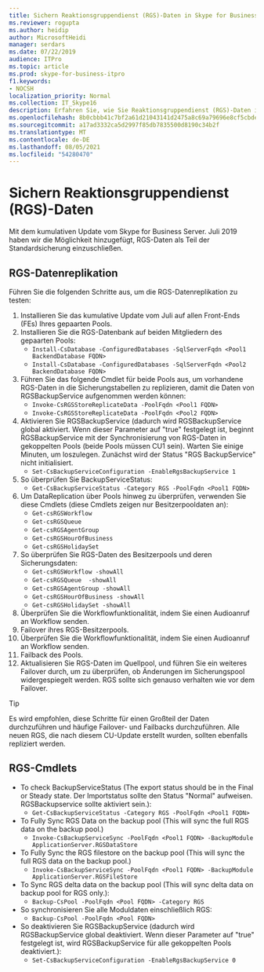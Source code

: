 ```yaml
---
title: Sichern Reaktionsgruppendienst (RGS)-Daten in Skype for Business Server 2019
ms.reviewer: rogupta
ms.author: heidip
author: MicrosoftHeidi
manager: serdars
ms.date: 07/22/2019
audience: ITPro
ms.topic: article
ms.prod: skype-for-business-itpro
f1.keywords:
- NOCSH
localization_priority: Normal
ms.collection: IT_Skype16
description: Erfahren Sie, wie Sie Reaktionsgruppendienst (RGS)-Daten in Skype for Business Server 2019 sichern.
ms.openlocfilehash: 8b0cbbb41c7bf2a61d21043141d2475a8c69a79696e8cf5cbde6709e2d196c52
ms.sourcegitcommit: a17ad3332ca5d2997f85db7835500d8190c34b2f
ms.translationtype: MT
ms.contentlocale: de-DE
ms.lasthandoff: 08/05/2021
ms.locfileid: "54280470"
---
```

# <a name="back-up-response-group-service-rgs-data"></a>Sichern Reaktionsgruppendienst (RGS)-Daten

Mit dem kumulativen Update vom Skype for Business Server. Juli 2019 haben wir die Möglichkeit hinzugefügt, RGS-Daten als Teil der Standardsicherung einzuschließen.

## <a name="rgs-data-replication"></a>RGS-Datenreplikation

Führen Sie die folgenden Schritte aus, um die RGS-Datenreplikation zu testen:

1. Installieren Sie das kumulative Update vom Juli auf allen Front-Ends (FEs) Ihres gepaarten Pools.
1. Installieren Sie die RGS-Datenbank auf beiden Mitgliedern des gepaarten Pools:
    - `Install-CsDatabase -ConfiguredDatabases -SqlServerFqdn <Pool1 BackendDatabase FQDN>`
    - `Install-CsDatabase -ConfiguredDatabases -SqlServerFqdn <Pool2 BackendDatabase FQDN>`
1. Führen Sie das folgende Cmdlet für beide Pools aus, um vorhandene RGS-Daten in die Sicherungstabellen zu replizieren, damit die Daten von RGSBackupService aufgenommen werden können:
    - `Invoke-CsRGSStoreReplicateData -PoolFqdn <Pool1 FQDN>`
    - `Invoke-CsRGSStoreReplicateData -PoolFqdn <Pool2 FQDN>`
1. Aktivieren Sie RGSBackupService (dadurch wird RGSBackupService global aktiviert. Wenn dieser Parameter auf "true" festgelegt ist, beginnt RGSBackupService mit der Synchronisierung von RGS-Daten in gekoppelten Pools (beide Pools müssen CU1 sein). Warten Sie einige Minuten, um loszulegen. Zunächst wird der Status "RGS BackupService" nicht initialisiert.
    - `Set-CsBackupServiceConfiguration -EnableRgsBackupService 1`
1. So überprüfen Sie BackupServiceStatus:
    - `Get-CsBackupServiceStatus -Category RGS -PoolFqdn <Pool1 FQDN>`
1. Um DataReplication über Pools hinweg zu überprüfen, verwenden Sie diese Cmdlets (diese Cmdlets zeigen nur Besitzerpooldaten an):
    - `Get-csRGSWorkflow`
    - `Get-csRGSQueue`
    - `Get-csRGSAgentGroup`
    - `Get-csRGSHourOfBusiness`
    - `Get-csRGSHolidaySet`
1. So überprüfen Sie RGS-Daten des Besitzerpools und deren Sicherungsdaten:
    - `Get-csRGSWorkflow -showAll`
    - `Get-csRGSQueue  -showAll`
    - `Get-csRGSAgentGroup -showAll`
    - `Get-csRGSHourOfBusiness -showAll`
    - `Get-csRGSHolidaySet -showAll`
1. Überprüfen Sie die Workflowfunktionalität, indem Sie einen Audioanruf an Workflow senden.
1. Failover ihres RGS-Besitzerpools.
1. Überprüfen Sie die Workflowfunktionalität, indem Sie einen Audioanruf an Workflow senden.
1. Failback des Pools.
1. Aktualisieren Sie RGS-Daten im Quellpool, und führen Sie ein weiteres Failover durch, um zu überprüfen, ob Änderungen im Sicherungspool widergespiegelt werden. RGS sollte sich genauso verhalten wie vor dem Failover.

> [!TIP]
> Es wird empfohlen, diese Schritte für einen Großteil der Daten durchzuführen und häufige Failover- und Failbacks durchzuführen. Alle neuen RGS, die nach diesem CU-Update erstellt wurden, sollten ebenfalls repliziert werden.

## <a name="rgs-cmdlets"></a>RGS-Cmdlets

- To check BackupServiceStatus (The export status should be in the Final or Steady state. Der Importstatus sollte den Status "Normal" aufweisen. RGSBackupservice sollte aktiviert sein.):
    - `Get-CsBackupServiceStatus -Category RGS -PoolFqdn <Pool1 FQDN>`
- To Fully Sync RGS Data on the backup pool (This will sync the full RGS data on the backup pool.)
    - `Invoke-CsBackupServiceSync -PoolFqdn <Pool1 FQDN> -BackupModule ApplicationServer.RGSDataStore`
- To Fully Sync the RGS filestore on the backup pool (This will sync the full RGS data on the backup pool.)
    - `Invoke-CsBackupServiceSync -PoolFqdn <Pool1 FQDN> -BackupModule ApplicationServer.RGSFileStore`
- To Sync RGS delta data on the backup pool (This will sync delta data on backup pool for RGS only.):
    - `Backup-CsPool -PoolFqdn <Pool FQDN> -Category RGS`
- So synchronisieren Sie alle Moduldaten einschließlich RGS:
    - `Backup-CsPool -PoolFqdn <Pool FQDN>`
- So deaktivieren Sie RGSBackupService (dadurch wird RGSBackupService global deaktiviert. Wenn dieser Parameter auf "true" festgelegt ist, wird RGSBackupService für alle gekoppelten Pools deaktiviert.):
    - `Set-CsBackupServiceConfiguration -EnableRgsBackupService 0`
